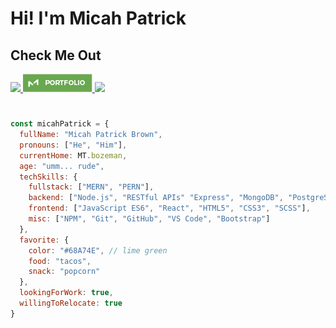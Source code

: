 #

# Hi! I'm Micah Patrick

## Check Me Out

<a href="https://www.linkedin.com/in/micah-patrick/"><img src="https://img.shields.io/badge/LinkedIn-0077B5?style=for-the-badge&logo=linkedin&logoColor=white" /> </a>
<a href="https://micahpatrick.com/"><img src="./docs/portfolio-badge.png" /> </a>
<a href="https://github.com/micah-patrick"><img src="https://img.shields.io/badge/GitHub-100000?style=for-the-badge&logo=github&logoColor=white" /> </a>

#

```javascript
const micahPatrick = {
  fullName: "Micah Patrick Brown",
  pronouns: ["He", "Him"],
  currentHome: MT.bozeman,
  age: "umm... rude",
  techSkills: {
    fullstack: ["MERN", "PERN"],
    backend: ["Node.js", "RESTful APIs" "Express", "MongoDB", "PostgreSQL", "Knex", "JWT", "Cors"],
    frontend: ["JavaScript ES6", "React", "HTML5", "CSS3", "SCSS"],
    misc: ["NPM", "Git", "GitHub", "VS Code", "Bootstrap"]
  },
  favorite: {
    color: "#68A74E", // lime green
    food: "tacos",
    snack: "popcorn"
  },
  lookingForWork: true,
  willingToRelocate: true
}
```
